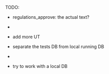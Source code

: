 TODO:

- regulations_approve: the actual text?
-
- add more UT

- separate the tests DB from local running DB
- 
- try to work with a local DB
